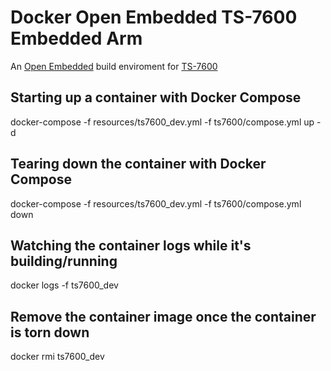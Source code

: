 # Docker Open Embedded TS-7600 Embedded Arm

An [Open Embedded](https://www.openembedded.org/wiki/Getting_started) build enviroment for [TS-7600](https://www.embeddedarm.com/products/TS-7600)

## Starting up a container with Docker Compose
docker-compose -f resources/ts7600_dev.yml -f ts7600/compose.yml up -d

## Tearing down the container with Docker Compose
docker-compose -f resources/ts7600_dev.yml -f ts7600/compose.yml down

## Watching the container logs while it's building/running
docker logs -f ts7600_dev

## Remove the container image once the container is torn down
docker rmi ts7600_dev


